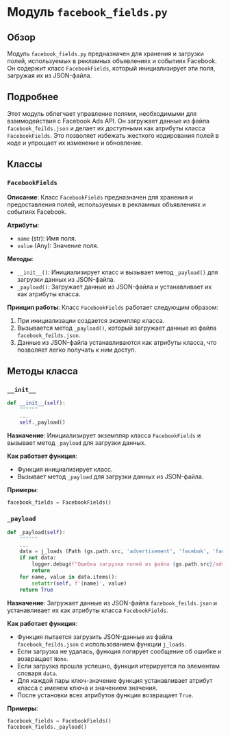 # Модуль `facebook_fields.py`

## Обзор

Модуль `facebook_fields.py` предназначен для хранения и загрузки полей, используемых в рекламных объявлениях и событиях Facebook. Он содержит класс `FacebookFields`, который инициализирует эти поля, загружая их из JSON-файла.

## Подробнее

Этот модуль облегчает управление полями, необходимыми для взаимодействия с Facebook Ads API. Он загружает данные из файла `facebook_feilds.json` и делает их доступными как атрибуты класса `FacebookFields`. Это позволяет избежать жесткого кодирования полей в коде и упрощает их изменение и обновление.

## Классы

### `FacebookFields`

**Описание**: Класс `FacebookFields` предназначен для хранения и предоставления полей, используемых в рекламных объявлениях и событиях Facebook.

**Атрибуты**:
- `name` (str): Имя поля.
- `value` (Any): Значение поля.

**Методы**:
- `__init__()`: Инициализирует класс и вызывает метод `_payload()` для загрузки данных из JSON-файла.
- `_payload()`: Загружает данные из JSON-файла и устанавливает их как атрибуты класса.

**Принцип работы**:
Класс `FacebookFields` работает следующим образом:
1. При инициализации создается экземпляр класса.
2. Вызывается метод `_payload()`, который загружает данные из файла `facebook_feilds.json`.
3. Данные из JSON-файла устанавливаются как атрибуты класса, что позволяет легко получать к ним доступ.

## Методы класса

### `__init__`

```python
def __init__(self):
    """"""
    ...
    self._payload()
```

**Назначение**: Инициализирует экземпляр класса `FacebookFields` и вызывает метод `_payload` для загрузки данных.

**Как работает функция**:
- Функция инициализирует класс.
- Вызывает метод `_payload` для загрузки данных из JSON-файла.

**Примеры**:
```python
facebook_fields = FacebookFields()
```

### `_payload`

```python
def _payload(self):
    """"""
    ...
    data = j_loads (Path (gs.path.src, 'advertisement', 'facebok', 'facebook_feilds.json'))
    if not data:
        logger.debug(f"Ошибка загрузки полей из файла {gs.path.src}/advertisement/facebok/facebook_feilds.json")
        return 
    for name, value in data.items():
        setattr(self, f'{name}', value)
    return True
```

**Назначение**: Загружает данные из JSON-файла `facebook_feilds.json` и устанавливает их как атрибуты класса `FacebookFields`.

**Как работает функция**:
- Функция пытается загрузить JSON-данные из файла `facebook_feilds.json` с использованием функции `j_loads`.
- Если загрузка не удалась, функция логирует сообщение об ошибке и возвращает `None`.
- Если загрузка прошла успешно, функция итерируется по элементам словаря `data`.
- Для каждой пары ключ-значение функция устанавливает атрибут класса с именем ключа и значением значения.
- После установки всех атрибутов функция возвращает `True`.

**Примеры**:
```python
facebook_fields = FacebookFields()
facebook_fields._payload()
